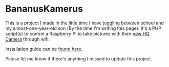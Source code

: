 # BananusKamerus

This is a project I made in the little time I have juggling between school and my almost-one-year-old son (By the time I'm writing this page).
It's a PHP script(s) to control a Raspberry Pi to take pictures with their [new HQ Camera](https://www.raspberrypi.org/products/raspberry-pi-high-quality-camera/) through wifi.

Installation guide can be [found here](http://q8geek.com/2020/12/26/bananus-kamerus-v10/).

Please let me know if there's anything I missed to update this project.
